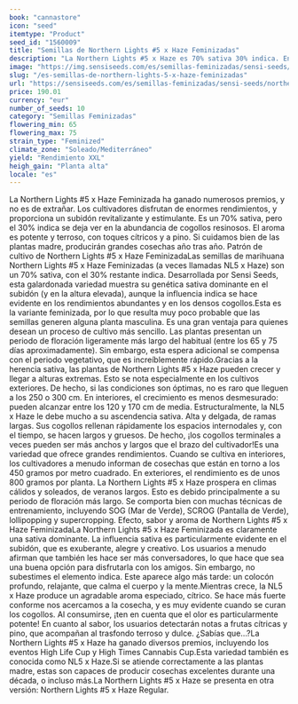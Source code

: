 ```yaml
---
book: "cannastore"
icon: "seed"
itemtype: "Product"
seed_id: "1560009"
title: "Semillas de Northern Lights #5 x Haze Feminizadas"
description: "La Northern Lights #5 x Haze es 70% sativa 30% indica. En exteriores puede alcanzar los 3m. De gran rendimiento, posee un aroma y sabor especiado, terroso."
image: "https://img.sensiseeds.com/es/semillas-feminizadas/sensi-seeds/northern-lights-5-x-haze-feminizada-image.png"
slug: "/es-semillas-de-northern-lights-5-x-haze-feminizadas"
url: "https://sensiseeds.com/es/semillas-feminizadas/sensi-seeds/northern-lights-5-x-haze-feminizada?a_aid=cannastore"
price: 190.01
currency: "eur"
number_of_seeds: 10
category: "Semillas Feminizadas"
flowering_min: 65
flowering_max: 75
strain_type: "Feminized"
climate_zone: "Soleado/Mediterráneo"
yield: "Rendimiento XXL"
heigh_gain: "Planta alta"
locale: "es"
---
```

La Northern Lights #5 x Haze Feminizada ha ganado numerosos premios, y no es de extrañar. Los cultivadores disfrutan de enormes rendimientos, y proporciona un subidón revitalizante y estimulante. Es un 70% sativa, pero el 30% indica se deja ver en la abundancia de cogollos resinosos. El aroma es potente y terroso, con toques cítricos y a pino. Si cuidamos bien de las plantas madre, producirán grandes cosechas año tras año. Patrón de cultivo de Northern Lights #5 x Haze FeminizadaLas semillas de marihuana Northern Lights #5 x Haze Feminizadas (a veces llamadas NL5 x Haze) son un 70% sativa, con el 30% restante indica. Desarrollada por Sensi Seeds, esta galardonada variedad muestra su genética sativa dominante en el subidón (y en la altura elevada), aunque la influencia indica se hace evidente en los rendimientos abundantes y en los densos cogollos.Esta es la variante feminizada, por lo que resulta muy poco probable que las semillas generen alguna planta masculina. Es una gran ventaja para quienes desean un proceso de cultivo más sencillo. Las plantas presentan un periodo de floración ligeramente más largo del habitual (entre los 65 y 75 días aproximadamente). Sin embargo, esta espera adicional se compensa con el periodo vegetativo, que es increíblemente rápido.Gracias a la herencia sativa, las plantas de Northern Lights #5 x Haze pueden crecer y llegar a alturas extremas. Esto se nota especialmente en los cultivos exteriores. De hecho, si las condiciones son óptimas, no es raro que lleguen a los 250 o 300 cm. En interiores, el crecimiento es menos desmesurado: pueden alcanzar entre los 120 y 170 cm de media. Estructuralmente, la NL5 x Haze le debe mucho a su ascendencia sativa. Alta y delgada, de ramas largas. Sus cogollos rellenan rápidamente los espacios internodales y, con el tiempo, se hacen largos y gruesos. De hecho, ¡los cogollos terminales a veces pueden ser más anchos y largos que el brazo del cultivador!Es una variedad que ofrece grandes rendimientos. Cuando se cultiva en interiores, los cultivadores a menudo informan de cosechas que están en torno a los 450 gramos por metro cuadrado. En exteriores, el rendimiento es de unos 800 gramos por planta. La Northern Lights #5 x Haze prospera en climas cálidos y soleados, de veranos largos. Esto es debido principalmente a su periodo de floración más largo. Se comporta bien con muchas técnicas de entrenamiento, incluyendo SOG (Mar de Verde), SCROG (Pantalla de Verde), lollipopping y supercropping. Efecto, sabor y aroma de Northern Lights #5 x Haze FeminizadaLa Northern Lights #5 x Haze Feminizada es claramente una sativa dominante. La influencia sativa es particularmente evidente en el subidón, que es exuberante, alegre y creativo. Los usuarios a menudo afirman que también les hace ser más conversadores, lo que hace que sea una buena opción para disfrutarla con los amigos. Sin embargo, no subestimes el elemento indica. Este aparece algo más tarde: un colocón profundo, relajante, que calma el cuerpo y la mente.Mientras crece, la NL5 x Haze produce un agradable aroma especiado, cítrico. Se hace más fuerte conforme nos acercamos a la cosecha, y es muy evidente cuando se curan los cogollos. Al consumirse, ¡ten en cuenta que el olor es particularmente potente! En cuanto al sabor, los usuarios detectarán notas a frutas cítricas y pino, que acompañan al trasfondo terroso y dulce. ¿Sabías que…?La Northern Lights #5 x Haze ha ganado diversos premios, incluyendo los eventos High Life Cup y High Times Cannabis Cup.Esta variedad también es conocida como NL5 x Haze.Si se atiende correctamente a las plantas madre, estas son capaces de producir cosechas excelentes durante una década, o incluso más.La Northern Lights #5 x Haze se presenta en otra versión: Northern Lights #5 x Haze Regular.

